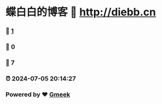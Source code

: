 # 蝶白白的博客 :link: http://diebb.cn 
### :page_facing_up: [1](http://diebb.cn/tag.html) 
### :speech_balloon: 0 
### :hibiscus: 7 
### :alarm_clock: 2024-07-05 20:14:27 
### Powered by :heart: [Gmeek](https://github.com/Meekdai/Gmeek)
